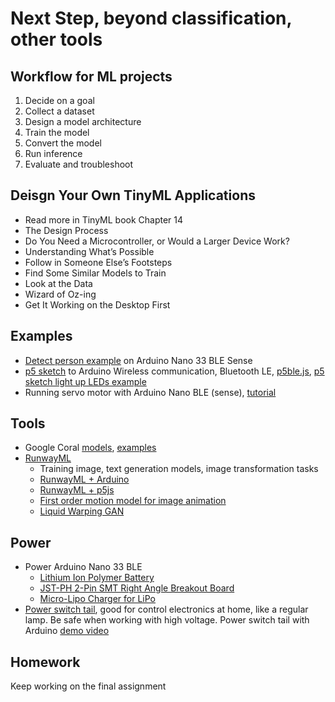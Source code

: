 # Next Step, beyond classification, other tools

## Workflow for ML projects
1. Decide on a goal
2. Collect a dataset
3. Design a model architecture
4. Train the model
5. Convert the model
6. Run inference
7. Evaluate and troubleshoot

## Deisgn Your Own TinyML Applications
- Read more in TinyML book Chapter 14
- The Design Process
- Do You Need a Microcontroller, or Would a Larger Device Work?
- Understanding What’s Possible
- Follow in Someone Else’s Footsteps
- Find Some Similar Models to Train
- Look at the Data
- Wizard of Oz-ing
- Get It Working on the Desktop First

## Examples
- [Detect person example](https://github.com/yining1023/Machine-Learning-for-Physical-Computing/tree/master/Examples/PersonDetect) on Arduino Nano 33 BLE Sense
- [p5 sketch](https://github.com/yining1023/Machine-Learning-for-Physical-Computing/tree/master/Examples/p5ble) to Arduino Wireless communication, Bluetooth LE, [p5ble.js](https://itpnyu.github.io/p5ble-website), [p5 sketch light up LEDs example](https://itpnyu.github.io/p5ble-website/docs/write-one-char-callback)
- Running servo motor with Arduino Nano BLE (sense), [tutorial](https://github.com/yining1023/Machine-Learning-for-Physical-Computing/tree/master/Examples/ServoMotor)

## Tools
- Google Coral [models](https://coral.ai/models/), [examples](https://coral.ai/examples/#code-examples/)
- [RunwayML](http://runwayml.com/)
  - Training image, text generation models, image transformation tasks
  - [RunwayML + Arduino](https://github.com/runwayml/arduino)
  - [RunwayML + p5js](https://github.com/runwayml/p5js)
  - [First order motion model for image animation](https://github.com/AliaksandrSiarohin/first-order-model)
  - [Liquid Warping GAN](https://github.com/svip-lab/impersonator)

## Power
- Power Arduino Nano 33 BLE
  - [Lithium Ion Polymer Battery](https://www.adafruit.com/product/1578)
  - [JST-PH 2-Pin SMT Right Angle Breakout Board](https://www.adafruit.com/product/1862)
  - [Micro-Lipo Charger for LiPo](https://www.adafruit.com/product/1904)
- [Power switch tail](https://www.adafruit.com/product/268), good for control electronics at home, like a regular lamp. Be safe when working with high voltage. Power switch tail with Arduino [demo video](https://youtu.be/kXjBvL2ECX8)

## Homework
Keep working on the final assignment
